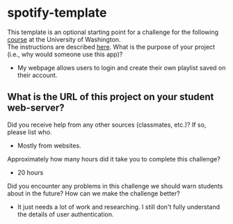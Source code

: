 # spotify-template
This template is an optional starting point for a challenge for the following [course](http://faculty.washington.edu/mikefree/info343/) at the University of Washington.  
The instructions are described [here](http://faculty.washington.edu/mikefree/info343/#/challenges/spotify).
What is the purpose of your project (i.e., why would someone use this app)?
- My webpage allows users to login and create their own playlist saved on their account.

What is the URL of this project on your student web-server?
- 

Did you receive help from any other sources (classmates, etc.)? If so, please list who.
- Mostly from websites.

Approximately how many hours did it take you to complete this challenge?
- 20 hours

Did you encounter any problems in this challenge we should warn students about in the future? How can we make the challenge better?
- It just needs a lot of work and researching. I still don't fully understand the details of user authentication. 
